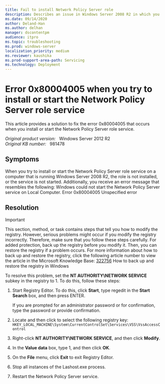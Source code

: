 ```yaml
---
title: Fail to install Network Policy Server role 
description: Describes an issue in Windows Server 2008 R2 in which you cannot install the Network Policy Server role service and in which you cannot start the Network Policy Server service.
ms.date: 09/14/2020
author: Deland-Han
ms.author: delhan
manager: dscontentpm
audience: itpro
ms.topic: troubleshooting
ms.prod: windows-server
localization_priority: medium
ms.reviewer: kaushika
ms.prod-support-area-path: Servicing
ms.technology: Deployment
---
```

# Error 0x80004005 when you try to install or start the Network Policy Server role service

This article provides a solution to fix the error 0x80004005 that occurs when you install or start the Network Policy Server role service.

_Original product version:_ &nbsp; Windows Server 2012 R2  
_Original KB number:_ &nbsp; 981478

## Symptoms

When you try to install or start the Network Policy Server role service on a computer that is running Windows Server 2008 R2, the role is not installed, or the service is not started. Additionally, you receive an error message that resembles the following: Windows could not start the Network Policy Server service on Local Computer.
Error 0x80004005 Unspecified error

## Resolution

> [!IMPORTANT]
> This section, method, or task contains steps that tell you how to modify the registry. However, serious problems might occur if you modify the registry incorrectly. Therefore, make sure that you follow these steps carefully. For added protection, back up the registry before you modify it. Then, you can restore the registry if a problem occurs. For more information about how to back up and restore the registry, click the following article number to view the article in the Microsoft Knowledge Base: [322756](https://support.microsoft.com/help/322756) How to back up and restore the registry in Windows  

To resolve this problem, set the **NT AUTHORITY\NETWORK SERVICE** subkey in the registry to 1. To do this, follow these steps:

1. Start Registry Editor. To do this, click **Start**, type regedit in the **Start Search** box, and then press ENTER.

    If you are prompted for an administrator password or for confirmation, type the password or provide confirmation.
2. Locate and then click to select the following registry key: `HKEY_LOCAL_MACHINE\System\CurrentControlSet\Services\VSS\VssAccessControl`  

3. Right-click **NT AUTHORITY\NETWORK SERVICE**, and then click **Modify**.
4. In the **Value data** box, type 1, and then click **OK**.
5. On the **File** menu, click **Exit** to exit Registry Editor.
6. Stop all instances of the Lashost.exe process.
7. Restart the Network Policy Server service.

